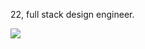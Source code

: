 22, full stack design engineer. 

![](https://komarev.com/ghpvc/?username=bharathkumaarr&style=pixel&abbreviated=true)
